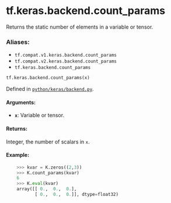 <div itemscope itemtype="http://developers.google.com/ReferenceObject">
<meta itemprop="name" content="tf.keras.backend.count_params" />
<meta itemprop="path" content="Stable" />
</div>

# tf.keras.backend.count_params

Returns the static number of elements in a variable or tensor.

### Aliases:

* `tf.compat.v1.keras.backend.count_params`
* `tf.compat.v2.keras.backend.count_params`
* `tf.keras.backend.count_params`

``` python
tf.keras.backend.count_params(x)
```



Defined in [`python/keras/backend.py`](/code/stable/tensorflow/python/keras/backend.py).

<!-- Placeholder for "Used in" -->


#### Arguments:


* <b>`x`</b>: Variable or tensor.


#### Returns:

Integer, the number of scalars in `x`.



#### Example:


```python
    >>> kvar = K.zeros((2,3))
    >>> K.count_params(kvar)
    6
    >>> K.eval(kvar)
    array([[ 0.,  0.,  0.],
           [ 0.,  0.,  0.]], dtype=float32)
```